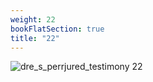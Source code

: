 ```yaml
---
weight: 22
bookFlatSection: true
title: "22"
---
```


![dre_s_perrjured_testimony 22 ](../../jpg/dpjt_22.jpg)


